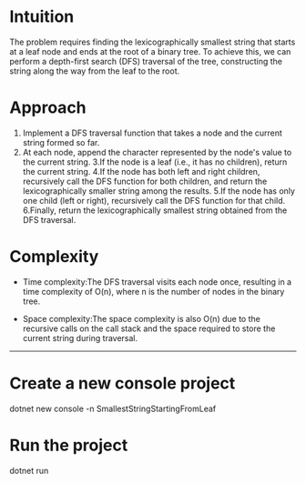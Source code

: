 # Intuition
The problem requires finding the lexicographically smallest string that starts at a leaf node and ends at the root of a binary tree. To achieve this, we can perform a depth-first search (DFS) traversal of the tree, constructing the string along the way from the leaf to the root.

# Approach
1. Implement a DFS traversal function that takes a node and the current string formed so far.
2. At each node, append the character represented by the node's value to the current string.
3.If the node is a leaf (i.e., it has no children), return the current string.
4.If the node has both left and right children, recursively call the DFS function for both children, and return the lexicographically smaller string among the results.
5.If the node has only one child (left or right), recursively call the DFS function for that child.
6.Finally, return the lexicographically smallest string obtained from the DFS traversal.

# Complexity
- Time complexity:The DFS traversal visits each node once, resulting in a time complexity of O(n), where n is the number of nodes in the binary tree.

- Space complexity:The space complexity is also O(n) due to the recursive calls on the call stack and the space required to store the current string during traversal.
__________________________________________________________________________________________
# Create a new console project
dotnet new console -n SmallestStringStartingFromLeaf

# Run the project
dotnet run
